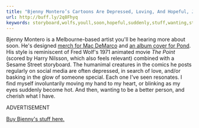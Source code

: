 ```yaml
---
title: "Bjenny Montero’s Cartoons Are Depressed, Loving, And Hopeful, Just Like You"
url: http://buff.ly/2q8Fhyq
keywords: storyboard,wolfs,youll,soon,hopeful,suddenly,stuff,wanting,street,depressed,special,style,loving,bjenny,monteros,cartoons
---
```

Bjenny Montero is a Melbourne-based artist you\'ll be hearing more about soon. He\'s designed [merch for Mac DeMarco](https://www.omnianmusicgroup.com/products/mac-demarco-by-benny-montero-cotton-t-shirt) and [an album cover for Pond](http://designspiration.net/image/13233433851816/). His style is reminiscent of Fred Wolf\'s 1971 animated movie *The Point* (scored by Harry Nilsson, which also feels relevant) combined with a Sesame Street storyboard. The humanimal creatures in the comics he posts regularly on social media are often depressed, in search of love, and/or basking in the glow of someone special. Each one I\'ve seen resonates. I find myself involuntarily moving my hand to my heart, or blinking as my eyes suddenly become hot. And then, wanting to be a better person, and cherish what I have.

ADVERTISEMENT

[Buy Bjenny\'s stuff here.](http://bjennymontero.bigcartel.com/)
